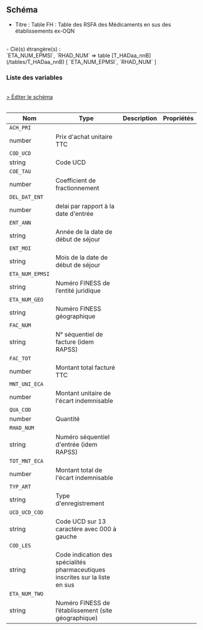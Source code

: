 ## Schéma

- Titre : Table FH : Table des RSFA des Médicaments en sus des établissements ex-OQN
<br />
- Clé(s) étrangère(s) : <br />
`ETA_NUM_EPMSI`, `RHAD_NUM` => table [T_HADaa_nnB](/tables/T_HADaa_nnB) [ `ETA_NUM_EPMSI`, `RHAD_NUM` ]<br />

### Liste des variables
<br />
<div>
    <a href="https://gitlab.com/healthdatahub/schema-snds/edit/master/schemas/PMSI/PMSI%20HAD/T_HADaa_nnFH.json"  
    arget="_blank" rel="noopener noreferrer">> Éditer le schéma</a>
    <OutboundLink />
</div>
<br />

Nom|Type|Description|Propriétés
-|-|-|-
`ACH_PRI`|
number|Prix d&#x27;achat unitaire TTC||
`COD_UCD`|
string|Code UCD||
`COE_TAU`|
number|Coefficient de fractionnement||
`DEL_DAT_ENT`|
number|delai par rapport à la date d&#x27;entrée||
`ENT_ANN`|
string|Année de la date de début de séjour||
`ENT_MOI`|
string|Mois de la date de début de séjour||
`ETA_NUM_EPMSI`|
string|Numéro FINESS de l’entité juridique||
`ETA_NUM_GEO`|
string|Numéro FINESS  géographique||
`FAC_NUM`|
string|N° séquentiel de facture (idem RAPSS)||
`FAC_TOT`|
number|Montant total facturé TTC||
`MNT_UNI_ECA`|
number|Montant unitaire de l&#x27;écart indemnisable||
`QUA_COD`|
number|Quantité||
`RHAD_NUM`|
string|Numéro séquentiel d&#x27;entrée (idem RAPSS)||
`TOT_MNT_ECA`|
number|Montant total de l&#x27;écart indemnisable||
`TYP_ART`|
string|Type d&#x27;enregistrement||
`UCD_UCD_COD`|
string|Code UCD sur 13 caractère avec 000 à gauche||
`COD_LES`|
string|Code indication des spécialités pharmaceutiques inscrites sur la liste en sus||
`ETA_NUM_TWO`|
string|Numéro FINESS de l’établissement (site géographique)||

